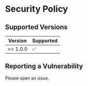 # Security Policy

## Supported Versions

| Version | Supported          |
| ------- | ------------------ |
| >= 1.0.0   | :white_check_mark: |

## Reporting a Vulnerability

Please open an issue.
